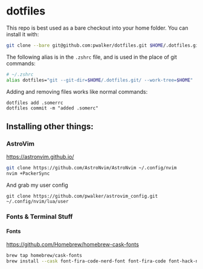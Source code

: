 # dotfiles

This repo is best used as a bare checkout into your home folder.  You can install it with:

```zsh
git clone --bare git@github.com:pwalker/dotfiles.git $HOME/.dotfiles.git
```

The following alias is in the `.zshrc` file, and is used in the place of git commands:

```zsh
# ~/.zshrc
alias dotfiles="git --git-dir=$HOME/.dotfiles.git/ --work-tree=$HOME"
```

Adding and removing files works like normal commands:

```
dotfiles add .somerrc
dotfiles commit -m "added .somerc"
```

## Installing other things:

### AstroVim

https://astronvim.github.io/

```sh
git clone https://github.com/AstroNvim/AstroNvim ~/.config/nvim
nvim +PackerSync
```

And grab my user config

```
git clone https://github.com/pwalker/astrovim_config.git ~/.config/nvim/lua/user
```

### Fonts & Terminal Stuff

#### Fonts

https://github.com/Homebrew/homebrew-cask-fonts

```sh
brew tap homebrew/cask-fonts
brew install --cask font-fira-code-nerd-font font-fira-code font-hack-nerd-font font-ubuntu-nerd-font
```
